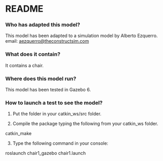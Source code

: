 # README #

### Who has adapted this model? ###

This model has been adapted to a simulation model by Alberto Ezquerro.
email: aezquerro@theconstructsim.com

### What does it contain? ###

It contains a chair.

### Where does this model run? ###

This model has been tested in Gazebo 6.

### How to launch a test to see the model? ###

1. Put the folder in your catkin_ws/src folder.

2. Compile the package typing the following from your catkin_ws folder.

catkin_make

3. Type the following command in your console:

roslaunch chair1_gazebo chair1.launch 
